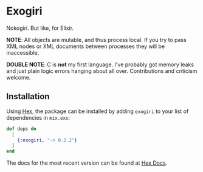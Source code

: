 # Exogiri

Nokogiri.  But like, for Elixir.

**NOTE**: All objects are mutable, and thus process local.  If you try to pass XML nodes or XML documents between processes they will be inaccessible.

**DOUBLE NOTE**: C is **not** my first language.  I've probably got memory leaks and just plain logic errors hanging about all over.  Contributions and criticism welcome.

## Installation

Using [Hex](https://hex.pm), the package can be installed by adding `exogiri` to your list of dependencies in `mix.exs`:

```elixir
def deps do
  [
    {:exogiri, "~> 0.2.2"}
  ]
end
```

The docs for the most recent version can be found at [Hex Docs](https://hexdocs.pm/exogiri).

